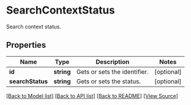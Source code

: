 ﻿# SearchContextStatus
Search context status.

## Properties
Name | Type | Description | Notes
------------ | ------------- | ------------- | -------------
**id** | **string** | Gets or sets the identifier. | [optional]
**searchStatus** | **string** | Gets or sets the status. | [optional]

[[Back to Model list]](../README.md#documentation-for-models) [[Back to API list]](../README.md#documentation-for-api-endpoints) [[Back to README]](../README.md) [[View Source]](../src/models/searchContextStatus.ts)

